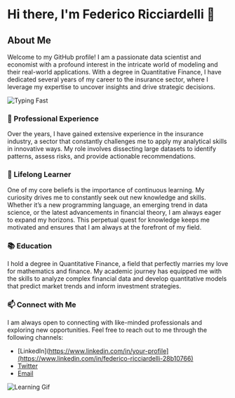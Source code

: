 # Hi there, I'm Federico Ricciardelli 👋

## About Me

Welcome to my GitHub profile! I am a passionate data scientist and economist with a profound interest in the intricate world of modeling and their real-world applications. With a degree in Quantitative Finance, I have dedicated several years of my career to the insurance sector, where I leverage my expertise to uncover insights and drive strategic decisions.

![Typing Fast]([https://giphy.com/gifs/fast-typing-bruce-almighty-jim-carrey-3oKIPsx2VAYAgEHC12](https://media.giphy.com/media/v1.Y2lkPTc5MGI3NjExYmo5Z21rbDlrc3VjZjg4MHd0bjZhdWp5OW9ndTZnb3ZicmdrOXM1dyZlcD12MV9naWZzX3NlYXJjaCZjdD1n/13GIgrGdslD9oQ/giphy.gif))


### 💼 Professional Experience

Over the years, I have gained extensive experience in the insurance industry, a sector that constantly challenges me to apply my analytical skills in innovative ways. My role involves dissecting large datasets to identify patterns, assess risks, and provide actionable recommendations.

### 🌱 Lifelong Learner

One of my core beliefs is the importance of continuous learning. My curiosity drives me to constantly seek out new knowledge and skills. Whether it’s a new programming language, an emerging trend in data science, or the latest advancements in financial theory, I am always eager to expand my horizons. This perpetual quest for knowledge keeps me motivated and ensures that I am always at the forefront of my field.

### 📚 Education

I hold a degree in Quantitative Finance, a field that perfectly marries my love for mathematics and finance. My academic journey has equipped me with the skills to analyze complex financial data and develop quantitative models that predict market trends and inform investment strategies.

### 📫 Connect with Me

I am always open to connecting with like-minded professionals and exploring new opportunities. Feel free to reach out to me through the following channels:
- [LinkedIn](https://www.linkedin.com/in/your-profile](https://www.linkedin.com/in/federico-ricciardelli-28b10766)
- [Twitter](https://twitter.com/your-profile)
- [Email](mailto:your.email@example.com)

![Learning Gif](https://media.giphy.com/media/3o7aTskHEUdgCQAXde/giphy.gif)
